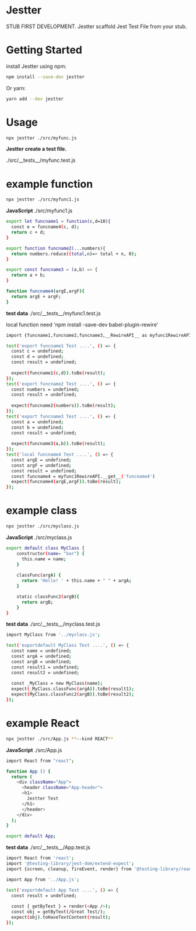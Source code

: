 # Jestter
STUB FIRST DEVELOPMENT. Jestter scaffold Jest Test File from your stub.

# Getting Started
install Jestter using npm:
```bash
npm install --save-dev jestter
```
Or yarn:
```bash
yarn add --dev jestter
```

# Usage
```bash
npx jestter ./src/myfunc.js
```
**Jestter create a test file.**

  ./src/\_\_tests\_\_/myfunc.test.js

# example function
```bash
npx jestter ./src/myfunc1.js
```

**JavaScript** ./src/myfunc1.js
```bash
export let funcname1 = function(c,d=10){
  const e = funcname4(c, d);
  return c + d;
}

export function funcname2(...numbers){
  return numbers.reduce((total,n)=> total + n, 0);
}

export const funcname3 = (a,b) => {
  return a + b;
}

function funcname4(argE,argF){
  return argE + argF;
}
```

**test data** ./src/\_\_tests\_\_/myfunc1.test.js

local function need 'npm install -save-dev babel-plugin-rewire'
```bash
import {funcname1,funcname2,funcname3,__RewireAPI__ as myfunc1RewireAPI} from '../myfunc1.js';

test('export funcname1 Test ....', () => {
  const c = undefined;
  const d = undefined;
  const result = undefined;
  
  expect(funcname1(c,d)).toBe(result);
});
test('export funcname2 Test ....', () => {
  const numbers = undefined;
  const result = undefined;
  
  expect(funcname2(numbers)).toBe(result);
});
test('export funcname3 Test ....', () => {
  const a = undefined;
  const b = undefined;
  const result = undefined;
  
  expect(funcname3(a,b)).toBe(result);
});
test('local funcname4 Test ....', () => {
  const argE = undefined;
  const argF = undefined;
  const result = undefined;
  const funcname4 = myfunc1RewireAPI.__get__('funcname4')
  expect(funcname4(argE,argF)).toBe(result);
});
```

# example class
```bash
npx jestter ./src/myclass.js
```

**JavaScript** ./src/myclass.js
```bash
export default class MyClass {
    constructor(name= "bar") {
      this.name = name;
    }
  
    classFunc(argA) {
      return 'Hello! ' + this.name + " " + argA;
    }

    static classFunc2(argB){
      return argB;
    }
}
```

**test data** ./src/\_\_tests\_\_/myclass.test.js
```bash
import MyClass from '../myclass.js';

test('exportdefault MyClass Test ....', () => {
  const name = undefined;
  const argA = undefined;
  const argB = undefined;
  const result1 = undefined;
  const result2 = undefined;
  
  const _MyClass = new MyClass(name);
  expect(_MyClass.classFunc(argA)).toBe(result1);
  expect(MyClass.classFunc2(argB)).toBe(result2);
});
```

# example React
```bash
npx jestter ./src/App.js **--kind REACT**
```
**JavaScript** ./src/App.js
```bash
import React from "react";

function App () {
  return (
    <div className="App">
      <header className="App-header">
	  <h1>
	    Jestter Test
	  </h1>
      </header>
    </div>
  );
}

export default App;
```

**test data** ./src/\_\_tests\_\_/App.test.js
```bash
import React from 'react';
import '@testing-library/jest-dom/extend-expect';
import {screen, cleanup, fireEvent, render} from '@testing-library/react';

import App from '../App.js';

test('exportdefault App Test ....', () => {
  const result = undefined;
  
  const { getByText } = render(<App />);
  const obj = getByText(/Great Test/);
  expect(obj).toHaveTextContent(result);
});
```

